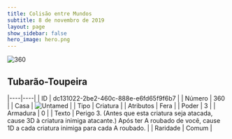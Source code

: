 ```yaml
---
title: Colisão entre Mundos
subtitle: 8 de novembro de 2019
layout: page
show_sidebar: false
hero_image: hero.png
---
```


![360](https://cdn.keyforgegame.com/media/card_front/pt/452_360_RXG8492MC2P9_pt.png)

## Tubarão-Toupeira

|----|----|
| ID | dc131022-2be2-460c-888e-e6fd65f9f6b7 |
| Número | 360 |
| Casa | ![Untamed](https://archonarcana.com/images/thumb/b/bd/Untamed.png/22px-Untamed.png "Indomados") |
| Tipo | Criatura |
| Atributos | Fera |
| Poder | 3 |
| Armadura | 0 |
| Texto | Perigo 3. (Antes que esta criatura seja atacada, cause 3D à criatura inimiga atacante.)  Após ter A roubado de você, cause 1D a cada criatura inimiga para cada A roubado. |
| Raridade | Comum |
